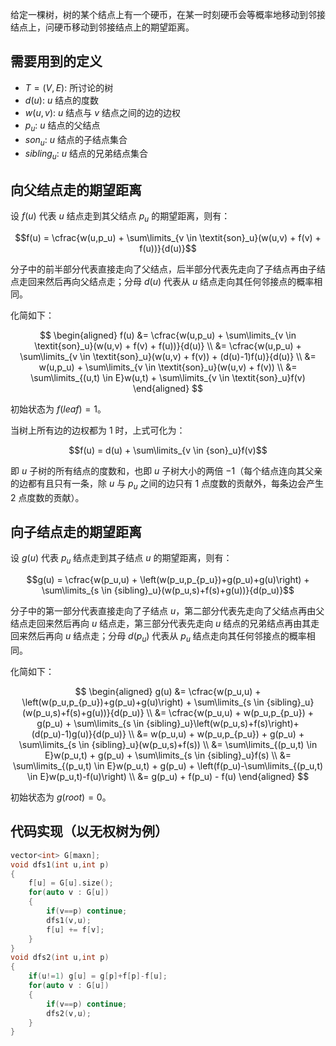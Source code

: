 给定一棵树，树的某个结点上有一个硬币，在某一时刻硬币会等概率地移动到邻接结点上，问硬币移动到邻接结点上的期望距离。

## 需要用到的定义

* $T=(V,E)$: 所讨论的树
* $d(u)$: $u$ 结点的度数
* $w(u,v)$: $u$ 结点与 $v$ 结点之间的边的边权
* $p_u$: $u$ 结点的父结点
* $\textit{son}_u$: $u$ 结点的子结点集合
* $\textit{sibling}_u$: $u$ 结点的兄弟结点集合

## 向父结点走的期望距离

设 $f(u)$ 代表 $u$ 结点走到其父结点 $p_u$ 的期望距离，则有：

$$f(u) = \cfrac{w(u,p_u) + \sum\limits_{v \in \textit{son}_u}(w(u,v) + f(v) + f(u))}{d(u)}$$

分子中的前半部分代表直接走向了父结点，后半部分代表先走向了子结点再由子结点走回来然后再向父结点走；分母 $d(u)$ 代表从 $u$ 结点走向其任何邻接点的概率相同。

化简如下：

$$
\begin{aligned}
    f(u) &= \cfrac{w(u,p_u) + \sum\limits_{v \in \textit{son}_u}(w(u,v) + f(v) + f(u))}{d(u)} \\
         &= \cfrac{w(u,p_u) + \sum\limits_{v \in \textit{son}_u}(w(u,v) + f(v)) + (d(u)-1)f(u)}{d(u)} \\
         &= w(u,p_u) + \sum\limits_{v \in \textit{son}_u}(w(u,v) + f(v)) \\
         &= \sum\limits_{(u,t) \in E}w(u,t) + \sum\limits_{v \in \textit{son}_u}f(v)
\end{aligned}
$$

初始状态为 $f(\textit{leaf}) = 1$。

当树上所有边的边权都为 $1$ 时，上式可化为：

$$f(u) = d(u) + \sum\limits_{v \in {son}_u}f(v)$$

即 $u$ 子树的所有结点的度数和，也即 $u$ 子树大小的两倍 $-1$（每个结点连向其父亲的边都有且只有一条，除 $u$ 与 $p_u$ 之间的边只有 $1$ 点度数的贡献外，每条边会产生 $2$ 点度数的贡献）。

## 向子结点走的期望距离

设 $g(u)$ 代表 $p_u$ 结点走到其子结点 $u$ 的期望距离，则有：

$$g(u) = \cfrac{w(p_u,u) + \left(w(p_u,p_{p_u})+g(p_u)+g(u)\right) + \sum\limits_{s \in {sibling}_u}(w(p_u,s)+f(s)+g(u))}{d(p_u)}$$

分子中的第一部分代表直接走向了子结点 $u$，第二部分代表先走向了父结点再由父结点走回来然后再向 $u$ 结点走，第三部分代表先走向 $u$ 结点的兄弟结点再由其走回来然后再向 $u$ 结点走；分母 $d(p_u)$ 代表从 $p_u$ 结点走向其任何邻接点的概率相同。

化简如下：

$$
\begin{aligned}
    g(u) &= \cfrac{w(p_u,u) + \left(w(p_u,p_{p_u})+g(p_u)+g(u)\right) + \sum\limits_{s \in {sibling}_u}(w(p_u,s)+f(s)+g(u))}{d(p_u)} \\
         &= \cfrac{w(p_u,u) + w(p_u,p_{p_u}) + g(p_u) + \sum\limits_{s \in {sibling}_u}\left(w(p_u,s)+f(s)\right)+(d(p_u)-1)g(u)}{d(p_u)} \\
         &= w(p_u,u) + w(p_u,p_{p_u}) + g(p_u) + \sum\limits_{s \in {sibling}_u}(w(p_u,s)+f(s)) \\
         &= \sum\limits_{(p_u,t) \in E}w(p_u,t) + g(p_u) + \sum\limits_{s \in {sibling}_u}f(s) \\
         &= \sum\limits_{(p_u,t) \in E}w(p_u,t) + g(p_u) + \left(f(p_u)-\sum\limits_{(p_u,t) \in E}w(p_u,t)-f(u)\right) \\
         &= g(p_u) + f(p_u) - f(u)
\end{aligned}
$$

初始状态为 $g(root) = 0$。

## 代码实现（以无权树为例）

```cpp
vector<int> G[maxn];
void dfs1(int u,int p)
{
    f[u] = G[u].size();
    for(auto v : G[u])
    {
        if(v==p) continue;
        dfs1(v,u);
        f[u] += f[v];
    }
}
void dfs2(int u,int p)
{
    if(u!=1) g[u] = g[p]+f[p]-f[u];
    for(auto v : G[u])
    {
        if(v==p) continue;
        dfs2(v,u);
    }
}
```
